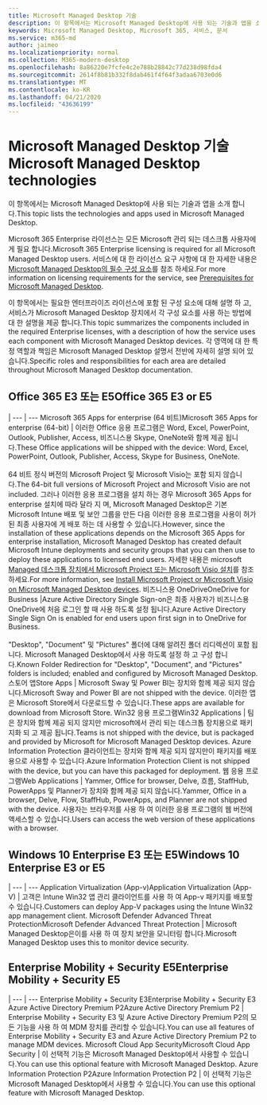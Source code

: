 ```yaml
---
title: Microsoft Managed Desktop 기술
description: 이 항목에서는 Microsoft Managed Desktop에 사용 되는 기술과 앱을 소개 합니다.
keywords: Microsoft Managed Desktop, Microsoft 365, 서비스, 문서
ms.service: m365-md
author: jaimeo
ms.localizationpriority: normal
ms.collection: M365-modern-desktop
ms.openlocfilehash: 8a86220e7fcfe4c2e788b28842c77d238d98fda4
ms.sourcegitcommit: 2614f8b81b332f8dab461f4f64f3adaa6703e0d6
ms.translationtype: MT
ms.contentlocale: ko-KR
ms.lasthandoff: 04/21/2020
ms.locfileid: "43636199"
---
```

# <a name="microsoft-managed-desktop-technologies"></a><span data-ttu-id="bae01-104">Microsoft Managed Desktop 기술</span><span class="sxs-lookup"><span data-stu-id="bae01-104">Microsoft Managed Desktop technologies</span></span>

<span data-ttu-id="bae01-105">이 항목에서는 Microsoft Managed Desktop에 사용 되는 기술과 앱을 소개 합니다.</span><span class="sxs-lookup"><span data-stu-id="bae01-105">This topic lists the technologies and apps used in Microsoft Managed Desktop.</span></span>

<!-- Microsoft 365 E5; Device as a Service -->
<!-- in O365 table, standard suite, removed this sentence "Please see the Installation of Project/Visio 64bit Click to Run Addendum for important deployment instructions. -->

<span data-ttu-id="bae01-106">Microsoft 365 Enterprise 라이선스는 모든 Microsoft 관리 되는 데스크톱 사용자에 게 필요 합니다.</span><span class="sxs-lookup"><span data-stu-id="bae01-106">Microsoft 365 Enterprise licensing is required for all Microsoft Managed Desktop users.</span></span> <span data-ttu-id="bae01-107">서비스에 대 한 라이선스 요구 사항에 대 한 자세한 내용은 [Microsoft Managed Desktop의 필수 구성 요소](../get-ready/prerequisites.md)를 참조 하세요.</span><span class="sxs-lookup"><span data-stu-id="bae01-107">For more information on licensing requirements for the service, see [Prerequisites for Microsoft Managed Desktop](../get-ready/prerequisites.md).</span></span>

<span data-ttu-id="bae01-108">이 항목에서는 필요한 엔터프라이즈 라이선스에 포함 된 구성 요소에 대해 설명 하 고, 서비스가 Microsoft Managed Desktop 장치에서 각 구성 요소를 사용 하는 방법에 대 한 설명을 제공 합니다.</span><span class="sxs-lookup"><span data-stu-id="bae01-108">This topic summarizes the components included in the required Enterprise licenses, with a description of how the service uses each component with Microsoft Managed Desktop devices.</span></span> <span data-ttu-id="bae01-109">각 영역에 대 한 특정 역할과 책임은 Microsoft Managed Desktop 설명서 전반에 자세히 설명 되어 있습니다.</span><span class="sxs-lookup"><span data-stu-id="bae01-109">Specific roles and responsibilities for each area are detailed throughout Microsoft Managed Desktop documentation.</span></span> 

## <a name="office-365-e3-or-e5"></a><span data-ttu-id="bae01-110">Office 365 E3 또는 E5</span><span class="sxs-lookup"><span data-stu-id="bae01-110">Office 365 E3 or E5</span></span>
 |
 --- | ---
<span data-ttu-id="bae01-111">Microsoft 365 Apps for enterprise (64 비트)</span><span class="sxs-lookup"><span data-stu-id="bae01-111">Microsoft 365 Apps for enterprise (64-bit)</span></span> | <span data-ttu-id="bae01-112">이러한 Office 응용 프로그램은 Word, Excel, PowerPoint, Outlook, Publisher, Access, 비즈니스용 Skype, OneNote와 함께 제공 됩니다.</span><span class="sxs-lookup"><span data-stu-id="bae01-112">These Office applications will be shipped with the device: Word, Excel, PowerPoint, Outlook, Publisher, Access, Skype for Business, OneNote.</span></span><br><br><span data-ttu-id="bae01-113">64 비트 정식 버전의 Microsoft Project 및 Microsoft Visio는 포함 되지 않습니다.</span><span class="sxs-lookup"><span data-stu-id="bae01-113">The 64-bit full versions of Microsoft Project and Microsoft Visio are not included.</span></span> <span data-ttu-id="bae01-114">그러나 이러한 응용 프로그램을 설치 하는 경우 Microsoft 365 Apps for enterprise 설치에 따라 달라 지 며, Microsoft Managed Desktop은 기본 Microsoft Intune 배포 및 보안 그룹을 만든 다음 이러한 응용 프로그램을 사용이 허가 된 최종 사용자에 게 배포 하는 데 사용할 수 있습니다.</span><span class="sxs-lookup"><span data-stu-id="bae01-114">However, since the installation of these applications depends on the Microsoft 365 Apps for enterprise installation, Microsoft Managed Desktop has created default Microsoft Intune deployments and security groups that you can then use to deploy these applications to licensed end users.</span></span> <span data-ttu-id="bae01-115">자세한 내용은 microsoft [Managed 데스크톱 장치에서 Microsoft Project 또는 Microsoft Visio 설치](../get-started/project-visio.md)를 참조 하세요.</span><span class="sxs-lookup"><span data-stu-id="bae01-115">For more information, see [Install Microsoft Project or Microsoft Visio on Microsoft Managed Desktop devices](../get-started/project-visio.md).</span></span>
<span data-ttu-id="bae01-116">비즈니스용 OneDrive</span><span class="sxs-lookup"><span data-stu-id="bae01-116">OneDrive for Business</span></span> |<span data-ttu-id="bae01-117">Azure Active Directory Single Sign-on은 최종 사용자가 비즈니스용 OneDrive에 처음 로그인 할 때 사용 하도록 설정 됩니다.</span><span class="sxs-lookup"><span data-stu-id="bae01-117">Azure Active Directory Single Sign On is enabled for end users upon first sign in to OneDrive for Business.</span></span><br><br><span data-ttu-id="bae01-118">"Desktop", "Document" 및 "Pictures" 폴더에 대해 알려진 폴더 리디렉션이 포함 됩니다. Microsoft Managed Desktop에서 사용 하도록 설정 하 고 구성 합니다.</span><span class="sxs-lookup"><span data-stu-id="bae01-118">Known Folder Redirection for "Desktop", "Document", and "Pictures" folders is included; enabled and configured by Microsoft Managed Desktop.</span></span> 
<span data-ttu-id="bae01-119">스토어 앱</span><span class="sxs-lookup"><span data-stu-id="bae01-119">Store Apps</span></span> |    <span data-ttu-id="bae01-120">Microsoft Sway 및 Power BI는 장치와 함께 제공 되지 않습니다.</span><span class="sxs-lookup"><span data-stu-id="bae01-120">Microsoft Sway and Power BI are not shipped with the device.</span></span> <span data-ttu-id="bae01-121">이러한 앱은 Microsoft Store에서 다운로드할 수 있습니다.</span><span class="sxs-lookup"><span data-stu-id="bae01-121">These apps are available for download from Microsoft Store.</span></span>
<span data-ttu-id="bae01-122">Win32 응용 프로그램</span><span class="sxs-lookup"><span data-stu-id="bae01-122">Win32 Applications</span></span> |    <span data-ttu-id="bae01-123">팀은 장치와 함께 제공 되지 않지만 microsoft에서 관리 되는 데스크톱 장치용으로 패키지화 되 고 제공 됩니다.</span><span class="sxs-lookup"><span data-stu-id="bae01-123">Teams is not shipped with the device, but is packaged and provided by Microsoft for Microsoft Managed Desktop devices.</span></span> <span data-ttu-id="bae01-124">Azure Information Protection 클라이언트는 장치와 함께 제공 되지 않지만이 패키지를 배포용으로 사용할 수 있습니다.</span><span class="sxs-lookup"><span data-stu-id="bae01-124">Azure Information Protection Client is not shipped with the device, but you can have this packaged for deployment.</span></span> 
<span data-ttu-id="bae01-125">웹 응용 프로그램</span><span class="sxs-lookup"><span data-stu-id="bae01-125">Web Applications</span></span> |  <span data-ttu-id="bae01-126">Yammer, Office for browser, Delve, 흐름, StaffHub, PowerApps 및 Planner가 장치와 함께 제공 되지 않습니다.</span><span class="sxs-lookup"><span data-stu-id="bae01-126">Yammer, Office in a browser, Delve, Flow, StaffHub, PowerApps, and Planner are not shipped with the device.</span></span> <span data-ttu-id="bae01-127">사용자는 브라우저를 사용 하 여 이러한 응용 프로그램의 웹 버전에 액세스할 수 있습니다.</span><span class="sxs-lookup"><span data-stu-id="bae01-127">Users can access the web version of these applications with a browser.</span></span>


## <a name="windows-10-enterprise-e3-or-e5"></a><span data-ttu-id="bae01-128">Windows 10 Enterprise E3 또는 E5</span><span class="sxs-lookup"><span data-stu-id="bae01-128">Windows 10 Enterprise E3 or E5</span></span>

 |
 --- | ---
<span data-ttu-id="bae01-129">Application Virtualization (App-v)</span><span class="sxs-lookup"><span data-stu-id="bae01-129">Application Virtualization (App-V)</span></span> |    <span data-ttu-id="bae01-130">고객은 Intune Win32 앱 관리 클라이언트를 사용 하 여 App-v 패키지를 배포할 수 있습니다.</span><span class="sxs-lookup"><span data-stu-id="bae01-130">Customers can deploy App-V packages using the Intune Win32 app management client.</span></span>
<span data-ttu-id="bae01-131">Microsoft Defender Advanced Threat Protection</span><span class="sxs-lookup"><span data-stu-id="bae01-131">Microsoft Defender Advanced Threat Protection</span></span> |  <span data-ttu-id="bae01-132">Microsoft Managed Desktop은이를 사용 하 여 장치 보안을 모니터링 합니다.</span><span class="sxs-lookup"><span data-stu-id="bae01-132">Microsoft Managed Desktop uses this to monitor device security.</span></span> 

## <a name="enterprise-mobility--security-e5"></a><span data-ttu-id="bae01-133">Enterprise Mobility + Security E5</span><span class="sxs-lookup"><span data-stu-id="bae01-133">Enterprise Mobility + Security E5</span></span>

 |
 --- | ---
<span data-ttu-id="bae01-134">Enterprise Mobility + Security E3</span><span class="sxs-lookup"><span data-stu-id="bae01-134">Enterprise Mobility + Security E3</span></span><br><span data-ttu-id="bae01-135">Azure Active Directory Premium P2</span><span class="sxs-lookup"><span data-stu-id="bae01-135">Azure Active Directory Premium P2</span></span> |    <span data-ttu-id="bae01-136">Enterprise Mobility + Security E3 및 Azure Active Directory Premium P2의 모든 기능을 사용 하 여 MDM 장치를 관리할 수 있습니다.</span><span class="sxs-lookup"><span data-stu-id="bae01-136">You can use all features of Enterprise Mobility + Security E3 and Azure Active Directory Premium P2 to manage MDM devices.</span></span>
<span data-ttu-id="bae01-137">Microsoft Cloud App Security</span><span class="sxs-lookup"><span data-stu-id="bae01-137">Microsoft Cloud App Security</span></span> |  <span data-ttu-id="bae01-138">이 선택적 기능은 Microsoft Managed Desktop에서 사용할 수 있습니다.</span><span class="sxs-lookup"><span data-stu-id="bae01-138">You can use this optional feature with Microsoft Managed Desktop.</span></span>
<span data-ttu-id="bae01-139">Azure Information Protection P2</span><span class="sxs-lookup"><span data-stu-id="bae01-139">Azure Information Protection P2</span></span>  | <span data-ttu-id="bae01-140">이 선택적 기능은 Microsoft Managed Desktop에서 사용할 수 있습니다.</span><span class="sxs-lookup"><span data-stu-id="bae01-140">You can use this optional feature with Microsoft Managed Desktop.</span></span>
